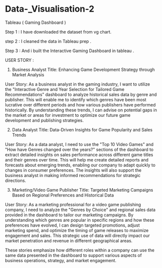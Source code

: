 # Data-_Visualisation-2
Tableau ( Gaming Dashboard )

Step 1 : I have downloaded the dataset from vg chart.

step 2 : I cleaned the data in Tableau prep .

Step 3 : And i built  the Interactive Gaming Dashboard in tableau .

USER STORY :

1. Business Analyst
Title: Enhancing Game Development Strategy through Market Analysis

User Story:
As a business analyst in the gaming industry, I want to utilize the "Interactive Genre and Year Selection for Tailored Game Recommendations" dashboard to analyze historical sales data by genre and publisher. This will enable me to identify which genres have been most lucrative over different periods and how various publishers have performed historically. By understanding these trends, I can advise on potential gaps in the market or areas for investment to optimize our future game development and publishing strategies.

2. Data Analyst
Title: Data-Driven Insights for Game Popularity and Sales Trends

User Story:
As a data analyst, I need to use the "Top 10 Video Games" and "How have Genres changed over the years?" sections of the dashboard to extract detailed insights on sales performance across different game titles and their genres over time. This will help me create detailed reports and forecasts about emerging trends, enabling our company to adapt quickly to changes in consumer preferences. The insights will also support the business analyst in making informed recommendations for strategic directions.

3. Marketing/Video Game Publisher
Title: Targeted Marketing Campaigns Based on Regional Preferences and Historical Data

User Story:
As a marketing professional for a video game publishing company, I need to analyze the "Genres by Choice" and regional sales data provided in the dashboard to tailor our marketing campaigns. By understanding which genres are popular in specific regions and how these preferences have evolved, I can design targeted promotions, adjust marketing spend, and optimize the timing of game releases to maximize engagement and sales. This strategic use of data will directly impact our market penetration and revenue in different geographical areas.

These stories emphasize how different roles within a company can use the same data presented in the dashboard to support various aspects of business operations, strategy, and market engagement.
